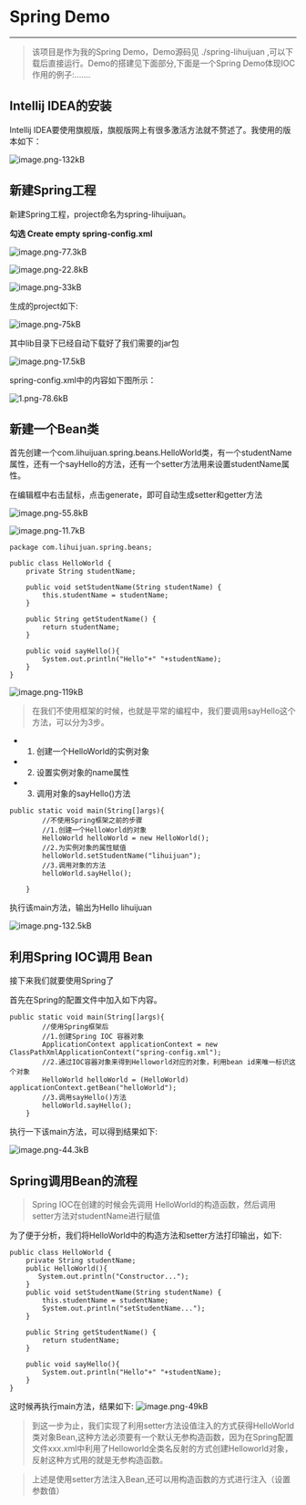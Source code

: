 # Spring Demo

---

> 该项目是作为我的Spring Demo，Demo源码见 ./spring-lihuijuan ,可以下载后直接运行。Demo的搭建见下面部分,下面是一个Spring Demo体现IOC作用的例子:.......

## Intellij IDEA的安装

Intellij IDEA要使用旗舰版，旗舰版网上有很多激活方法就不赘述了。我使用的版本如下：

![image.png-132kB][1]




## 新建Spring工程

新建Spring工程，project命名为spring-lihuijuan。

**勾选 Create empty spring-config.xml**

![image.png-77.3kB][2]

![image.png-22.8kB][3]

![image.png-33kB][4]

生成的project如下:

![image.png-75kB][5]

其中lib目录下已经自动下载好了我们需要的jar包


![image.png-17.5kB][6]

spring-config.xml中的内容如下图所示：

![1.png-78.6kB][7]

## 新建一个Bean类

首先创建一个com.lihuijuan.spring.beans.HelloWorld类，有一个studentName属性，还有一个sayHello的方法，还有一个setter方法用来设置studentName属性。 

在编辑框中右击鼠标，点击generate，即可自动生成setter和getter方法

![image.png-55.8kB][8]

![image.png-11.7kB][9]

```
package com.lihuijuan.spring.beans;

public class HelloWorld {
    private String studentName;

    public void setStudentName(String studentName) {
        this.studentName = studentName;
    }

    public String getStudentName() {
        return studentName;
    }

    public void sayHello(){
        System.out.println("Hello"+" "+studentName);
    }
}
```

![image.png-119kB][10]


> 在我们不使用框架的时候，也就是平常的编程中，我们要调用sayHello这个方法，可以分为3步。 

* 1. 创建一个HelloWorld的实例对象 

* 2. 设置实例对象的name属性 

* 3. 调用对象的sayHello()方法 

```
public static void main(String[]args){
        //不使用Spring框架之前的步骤
        //1.创建一个HelloWorld的对象
        HelloWorld helloWorld = new HelloWorld();
        //2.为实例对象的属性赋值
        helloWorld.setStudentName("lihuijuan");
        //3.调用对象的方法
        helloWorld.sayHello();

    }
```
执行该main方法，输出为Hello lihuijuan

![image.png-132.5kB][11]

## 利用Spring IOC调用 Bean 

接下来我们就要使用Spring了

首先在Spring的配置文件中加入如下内容。 

```
public static void main(String[]args){
        //使用Spring框架后
        //1.创建Spring IOC 容器对象
        ApplicationContext applicationContext = new ClassPathXmlApplicationContext("spring-config.xml");
        //2.通过IOC容器对象来得到Helloworld对应的对象，利用bean id来唯一标识这个对象
        HelloWorld helloWorld = (HelloWorld) applicationContext.getBean("helloWorld");
        //3.调用sayHello()方法
        helloWorld.sayHello();
    }
```

执行一下该main方法，可以得到结果如下:

![image.png-44.3kB][12]

## Spring调用Bean的流程

> Spring IOC在创建的时候会先调用 HelloWorld的构造函数，然后调用setter方法对studentName进行赋值

为了便于分析，我们将HelloWorld中的构造方法和setter方法打印输出，如下:
```
public class HelloWorld {
    private String studentName;
    public HelloWorld(){
       System.out.println("Constructor...");
    }
    public void setStudentName(String studentName) {
        this.studentName = studentName;
        System.out.println("setStudentName...");
    }

    public String getStudentName() {
        return studentName;
    }

    public void sayHello(){
        System.out.println("Hello"+" "+studentName);
    }
}

```
这时候再执行main方法，结果如下:
![image.png-49kB][13]


> 到这一步为止，我们实现了利用setter方法设值注入的方式获得HelloWorld类对象Bean,这种方法必须要有一个默认无参构造函数，因为在Spring配置文件xxx.xml中利用了Helloworld全类名反射的方式创建Helloworld对象，反射这种方式用的就是无参构造函数。



> 上述是使用setter方法注入Bean,还可以用构造函数的方式进行注入（设置参数值）

  [1]: http://static.zybuluo.com/lihuijuan114/1jrpupplfthxn8yhlnow4wto/image.png
  [2]: http://static.zybuluo.com/lihuijuan114/6zjs1bcewcuj4crk0gbyv151/image.png
  [3]: http://static.zybuluo.com/lihuijuan114/dfb1ay84bz5p4jl2cbuwu96x/image.png
  [4]: http://static.zybuluo.com/lihuijuan114/8se5fj0nkcfbrymw86g10yyd/image.png
  [5]: http://static.zybuluo.com/lihuijuan114/gtvyqif2p4xr79gk43cfi9ir/image.png
  [6]: http://static.zybuluo.com/lihuijuan114/4hqgt3j9slxrin4ddb06erve/image.png
  [7]: http://static.zybuluo.com/lihuijuan114/3y93rms3qg2ln7ebxzcjehu1/1.png
  [8]: http://static.zybuluo.com/lihuijuan114/9kmb8sp4p3wwubzd6piwgzj2/image.png
  [9]: http://static.zybuluo.com/lihuijuan114/3pjaxxyaglf3gclhrqcn1suh/image.png
  [10]: http://static.zybuluo.com/lihuijuan114/0z1yubdia6xh49kdnkbfnwrz/image.png
  [11]: http://static.zybuluo.com/lihuijuan114/9iddctncxovreybr2mfw1ozd/image.png
  [12]: http://static.zybuluo.com/lihuijuan114/xw9u44byr3gm92u32zahqa6m/image.png
  [13]: http://static.zybuluo.com/lihuijuan114/hmgztjlq6k59naw2laztl7aj/image.png
